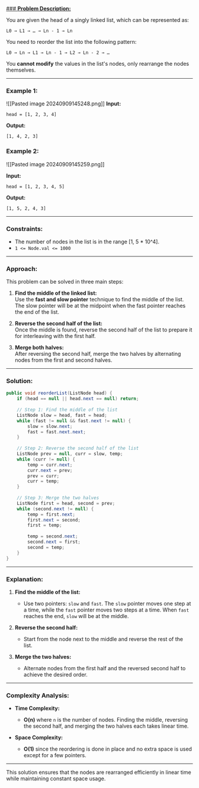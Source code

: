 


[### **Problem Description:**](https://leetcode.com/problems/reorder-list/)

You are given the head of a singly linked list, which can be represented as:

`L0 → L1 → … → Ln - 1 → Ln`

You need to reorder the list into the following pattern:

`L0 → Ln → L1 → Ln - 1 → L2 → Ln - 2 → …`

You **cannot modify** the values in the list's nodes, only rearrange the nodes themselves.

---

### **Example 1:**

![[Pasted image 20240909145248.png]]
**Input:** 
``` 
head = [1, 2, 3, 4] 
```

**Output:** 
``` 
[1, 4, 2, 3] 
```

### **Example 2:**

![[Pasted image 20240909145259.png]]

**Input:** 
``` 
head = [1, 2, 3, 4, 5] 
```

**Output:** 
``` 
[1, 5, 2, 4, 3] 
```

---

### **Constraints:**

- The number of nodes in the list is in the range [1, 5 * 10^4].
- `1 <= Node.val <= 1000`

---

### **Approach:**

This problem can be solved in three main steps:

1. **Find the middle of the linked list:**  
   Use the **fast and slow pointer** technique to find the middle of the list. The slow pointer will be at the midpoint when the fast pointer reaches the end of the list.
   
2. **Reverse the second half of the list:**  
   Once the middle is found, reverse the second half of the list to prepare it for interleaving with the first half.

3. **Merge both halves:**  
   After reversing the second half, merge the two halves by alternating nodes from the first and second halves.

---

### **Solution:**

```java
public void reorderList(ListNode head) {
    if (head == null || head.next == null) return;
    
    // Step 1: Find the middle of the list
    ListNode slow = head, fast = head;
    while (fast != null && fast.next != null) {
        slow = slow.next;
        fast = fast.next.next;
    }
    
    // Step 2: Reverse the second half of the list
    ListNode prev = null, curr = slow, temp;
    while (curr != null) {
        temp = curr.next;
        curr.next = prev;
        prev = curr;
        curr = temp;
    }
    
    // Step 3: Merge the two halves
    ListNode first = head, second = prev;
    while (second.next != null) {
        temp = first.next;
        first.next = second;
        first = temp;
        
        temp = second.next;
        second.next = first;
        second = temp;
    }
}
```

---

### **Explanation:**

1. **Find the middle of the list:**
   - Use two pointers: `slow` and `fast`. The `slow` pointer moves one step at a time, while the `fast` pointer moves two steps at a time. When `fast` reaches the end, `slow` will be at the middle.
   
2. **Reverse the second half:**
   - Start from the node next to the middle and reverse the rest of the list.
   
3. **Merge the two halves:**
   - Alternate nodes from the first half and the reversed second half to achieve the desired order.

---

### **Complexity Analysis:**

- **Time Complexity:**  
  - **O(n)** where `n` is the number of nodes. Finding the middle, reversing the second half, and merging the two halves each takes linear time.
  
- **Space Complexity:**  
  - **O(1)** since the reordering is done in place and no extra space is used except for a few pointers.

---

This solution ensures that the nodes are rearranged efficiently in linear time while maintaining constant space usage.